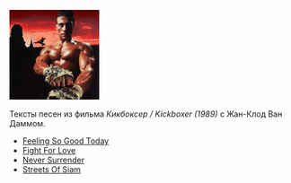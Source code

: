 ![](kickboxer_ost.jpg)

Тексты песен из фильма *Кикбоксер / Kickboxer (1989)* с Жан-Клод Ван Даммом.



* [Feeling So Good Today](Feeling%20So%20Good%20Today)
* [Fight For Love](Fight%20For%20Love)
* [Never Surrender](Never%20Surrender)
* [Streets Of Siam](Streets%20Of%20Siam)